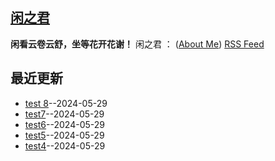 ## [闲之君](https://github.com/Jared-ZDC/markel)
**闲看云卷云舒，坐等花开花谢！**
闲之君 ： ([About Me](https://github.com/yihong0618/gitblog/issues/282)) 
[RSS Feed](https://raw.githubusercontent.com/Jared-ZDC/markel/master/feed.xml)

## 最近更新
- [test 8](https://github.com/Jared-ZDC/markel/issues/8)--2024-05-29
- [test7](https://github.com/Jared-ZDC/markel/issues/7)--2024-05-29
- [test6](https://github.com/Jared-ZDC/markel/issues/6)--2024-05-29
- [test5](https://github.com/Jared-ZDC/markel/issues/5)--2024-05-29
- [test4](https://github.com/Jared-ZDC/markel/issues/4)--2024-05-29
